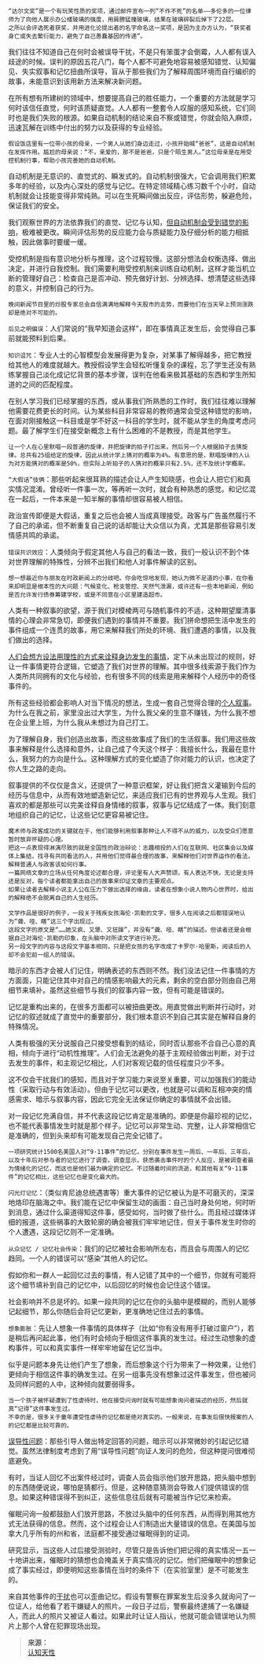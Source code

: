 
```
“达尔文奖”是一个有玩笑性质的奖项，通过邮件宣布一列“不作不死”的名单——多伦多的一位律师为了向他人展示办公楼玻璃的强度，用肩膀猛撞玻璃，结果在玻璃碎裂后掉下了22层。
之所以会评选死者获奖，并用进化论提出者的名字命名这一奖项，是因为主办方认为，“获奖者身亡或失去繁衍能力，避免了自己愚蠢基因的传递”。
```

我们往往不知道自己在何时会被误导干扰，不是只有笨蛋才会倒霉，人人都有误入歧途的时候。误判的原因五花八门，每个人都不可避免地容易被感知错觉、认知偏见、失实叙事和记忆扭曲所误导，盲从于那些我们为了解释周围环境而自行编织的故事，未能意识到该用新方法来解决新问题。

在所有想有所建树的领域中，想要提高自己的胜任能力，一个重要的方法就是学习何时该信任直觉，何时该质疑直觉。人人都有一整套令人叹服的感知系统，它们同时也是我们失败的根源。如果自动机制的结论来自不察或错觉，你就会陷入麻烦，迅速瓦解在训练中付出的努力以及获得的专业经验。

```
假设饭店里有一位带小孩的母亲，一个男人从她们身边走过，小孩开始喊“爸爸”，这是自动机制在发挥作用。尴尬的母亲说：“不，亲爱的，那不是爸爸，只是个陌生男人。”这位母亲是在用受控机制行事，帮助小孩完善她的自动机制。
```

自动机制是无意识的、直觉式的、瞬发式的。自动机制很强大，它会调用我们积累多年的经验，以及内心深处的感觉与记忆。在特定领域精心练习数千个小时，自动机制就会让技能变得非常纯熟。可以在生死瞬间做出反应，评估形势，躲避危险，保证我们的安全。

我们观察世界的方法依靠我们的直觉、记忆与认知，[但自动机制会受到错觉的影响](https://yamaeye.pages.dev/newspaper/public/2022-10-13/专业/航空/中国台湾“中华航空”公司006号航班/)，极难被更改。瞬间评估形势的反应能力会与质疑能力及仔细分析的能力相抵触，因此做事时要缓一缓。

受控机制是指有意识地分析与推理，这个过程较慢。这部分想法会权衡选择、做出决定，并进行自我控制。我们需要利用受控机制来训练自动机制，这样才能当机立断的管理好自己：检查自己是否冲动、预先做好计划、分辨选择、想清楚这些选择的意义，并控制自己的行为。

```
晚间新闻节目里的炒股专家总会自信满满地解释今天股市的走势，而要他们在当天早上预测涨跌却是绝对不可能的。
```

`后见之明偏误`：人们常说的“我早知道会这样”，即在事情真正发生后，会觉得自己事前就能预料到后果。

`知识诅咒`：专业人士的心智模型会发展得更为复杂，对某事了解得越多，把它教授给其他人的难度就越大。教授假设学生会轻松听懂复杂的课程，忘了学生还没有熟练掌握自己淡化成记忆背景的基本步骤，误判在他看来极其基础的东西和学生所知道的之间的匹配程度。

在别人学习我们已经掌握的东西，或从事我们所熟悉的工作时，我们往往难以理解他需要花费更长的时间。认为某些科目非常容易的教师通常会受这种错觉的影响，在面对刚接触这一科目或是学不好这一科目的学生时，就不能从学生的角度考虑问题。最了解学生们在接受新概念上有什么困难的不是教授，而是其他学生。

```
让一个人在心里默唱一段普通的旋律，并把旋律的拍子打出来，然后另一个人根据拍子去猜旋律。总共有25组给定的旋律，因此从统计学上猜对的概率为4%。有意思的是，默唱旋律的人认为对方能猜对的概率是50%，但实际上听拍子的人猜对的概率只有2.5%，还不及统计学概率。
```

`“大假话”伎俩`：那些听起来很耳熟的描述会让人产生知晓感，也会让人把它们和真实情况混淆。曾经听一件事一次，等再听一次时，就会有种熟悉的感觉。和记忆混在一起后，一件本来是一知半解的事情却很容易被人相信。

政治宣传即便是大假话，重复之后也会被人当成真理接受。政客与广告虽然履行不了自己的承诺，但不断重复自己说的话却能让大众信以为真，尤其是那些容易引发情感共鸣的承诺。

`错误共识效应`：人类倾向于假定其他人与自己的看法一致，我们一般认识不到个体对世界理解的特殊性，分辨不出我们和他人对事件解读的区别。

```
想一想最近你与朋友在时政新闻上的分歧吧。你会吃惊地发现，她认为微不足道的小事，在你看来却明显是根本性的大问题：气候变化、枪支管控、天然气泄漏，或许还有一些本地新闻，例如是否允许发行债券筹建学校，或是不同意在小区里建造超市。
```

人类有一种叙事的欲望，源于我们对模棱两可与随机事件的不适，这种期望厘清事情的心理会非常急切，即便我们遇到的事情并不重要。我们拼命想把生活中发生的事件组成一个连贯的故事，用它来解释我们所处的环境、我们遭遇的事情，以及我们做出的选择。

[人们会想方设法用理性的方式来诠释身边发生的事情](/引用/案例/心理/学习/练习/专注.md?id=电话干扰)，定下从未出现过的规则，好让一件事情更符合逻辑，它塑造了我们对世界的理解。其中很多线索源于我们作为人类所共同拥有的文化与经验，也有很多不同的线索是用来解释个人经历中的奇怪事件的。

所有这些经验都会影响人对当下情况的想法，生成一套自己觉得合理的[个人叙事](/引用/案例/医学/病症/阅读障碍症.md)。为什么在我之前，家里没出过大学生，为什么我父亲的生意不赚钱，为什么我不想在企业里上班，为什么我从未想过为自己打工。

为了理解自身，我们创造出故事，而这些故事成了我们的生活叙事。我们用这些故事来解释是什么选择和意外，让自己成了今天这个样子：我擅长什么，我最在意什么，我努力的方向是什么。这种理解方式的变化塑造了你对能力的认识，也决定了你人生之路的走向。

叙事提供的不仅仅是含义，还提供了一种意识框架，好让我们把含义灌输到今后的经历与信息中，从而有效地塑造新记忆，来适应我们已有的世界观与人生观。我们喜欢的都是那些可以完美诠释自身情绪的叙事，叙事与记忆结成了一体。我们刻意地组织自己的记忆，让这些记忆更容易被记住。

```
魔术师与政客成功的关键就在于，他们能够利用叙事那种让人不得不从的威力，以及受众们愿意暂时放弃怀疑的心理。
把这一点表现得淋漓尽致的就是全国性的政治辩论：志趣相投的人们在互联网、社区集会以及媒体上集结，找寻有共同看法的人，并用他们觉得最合理的故事，来解释他们对世界运作的看法，解释普通人与政客该如何行事。
一篇网络文章的立场从任何角度论述都合理，评论里有人大声赞颂，有人表达不快，无论是支持还是反对，每个读者都能拿出自己的故事来印证文章的主要观点。
如果让读者去解释小说主人公在压力下做出选择的缘由，读者在想象小说人物内心世界时，给出的解释绝不会脱离自己的人生经历。
```

```
文学作品是很好的例子，一段关于残疾女孩海伦·凯勒的文字，很多人在阅读之后都错误地认为“聋、哑、瞎”这三个字出现过。
这段文字的原文是“……她又疯、又犟、又狂躁”，并没有“聋、哑、瞎”的描述。但读者还是会根据自己对海伦·凯勒的印象，在头脑中对所读文字进行补充。
另一段文字的内容与这段文字基本相同，只是把女孩的名字改成了卡罗尔·哈里斯，阅读后的人却不会犯前一组人的错误。
```

暗示的东西才会被人们记住，明确表述的东西则不然。我们没法记住一件事情的方方面面，只能记住其中对自己的情感影响最大的元素，剩余的空白部分则由自己用细节来填补。虽然这些细节与我们的叙事内容一致，但有可能是错误的。

记忆是重构出来的，在很多方面都可以被扭曲更改。用直觉做出判断并行动时，对记忆的叙述就成了直觉中的重要部分，我们根本意识不到自己其实是在解释自身的特殊情况。

人类有极强的天分说服自己只接受想看到的结论，同时否认那些不合自己心意的真相，倾向于进行“动机性推理”。人们会无法避免的基于主观经验做出判断，对于过去发生的事件，和主观记忆相比，人们对客观记载的信任程度只少不多。

这不仅会干扰我们的感知，而且对于学习能力来说至关重要，可以加强我们的能动性（采取行动与有效活动）。但由于记忆可以更改，也就是可以调和互相冲突的情感需求、暗示与叙事内容，因此它完全无法保证你确定的事情就不会出错。

对一段记忆充满自信，并不代表这段记忆肯定是准确的。即便是你最珍视的记忆，也不能代表事情发生时就是那个样子。记忆可以非常生动、完整，让人非常相信它是准确的，但到头来却有可能发现自己完全记错了。

```
一项研究统计1500名美国人对“9·11事件”的记忆，分别在事件发生一周后、一年后、三年后，以及十年后对参与者的记忆进行了调查。调查显示，获悉袭击事件时的个人反应，是被调查者最为情绪化的记忆，而这也是他们最为确定的记忆。不过随着时间的流逝，和其他有关“9·11事件”的记忆相比，这些记忆也是变化最大的。
```

`闪光灯记忆`：（类似肯尼迪总统遇害等）重大事件的记忆被认为是不可磨灭的，深深地烙印在脑海之中。我们能在记忆中保留生动的画面：自己当时身处何地，何时听到消息，通过什么渠道得知这件事，感受如何，当时做了些什么。而且经过媒体详细的报道，这些祸事的大致轮廓的确会被我们牢牢地记住，但关于事件发生时你的个人遭遇，这段记忆则不一定准确。

`从众记忆 / 记忆社会传染`：我们的记忆被社会影响所左右，而且会与周围人的记忆趋同。一个人的错误可以“感染”其他人的记忆。

假如你和一群人一起回忆过去的事情，有人记错了其中的一个细节，你就有可能将这个细节填补到自己的记忆中，以后回忆的时候也会记住这个错误。

社会影响并不总是坏的。如果一段共同的记忆在你的头脑中是模糊的，而别人能够记起细节，那么你随后会将记忆更新，更准确地记住过去的事情。

`想象膨胀`：先让人想象一件事情的具体样子（比如“你有没有用手打破过窗户”），若是稍后再问起此事，他们有时会倾向于相信这件事真的发生过。经过生动想象的虚构事件，可以和真实事件一样牢牢地留在记忆当中。

似乎是问题本身先让他们产生了想象，而后想象这个行为带来了一种效果，让他们更倾向于相信这件事的确发生过。在另一组事先没有想象过这件事发生，但也被问及同样问题的人中，这种倾向就要弱得多。

```
当一个孩子被怀疑遭到了性虐待时，他在接受问询时就有可能想象询问者描述的经历，然后就真“记得”这件事发生过。
不幸的是，很多关于童年遭受性虐待的记忆都是绝对真实的。一般来说，在事发后很快报案的人的记忆都是比较可靠的。
```

[误导性问题](/引用/案例/心理/错觉.md?id=误导性问题)：那些引导人做出特定回答的问题，暗示可以非常微妙的引起记忆错觉。虽然法律制度考虑到了用“误导性问题”向证人发问的危险，但这种提问很难彻底避免。

有时，当证人回忆不出案件经过时，调查人员会指示他们放开思路，把头脑中想到的东西随便说说，哪怕是猜都行。但是，这种随意猜测会导致人们提供错误的信息。如果这种错误得不到纠正，这些信息往后就有可能被当作记忆来检索。

催眠问询一般都鼓励人们放开思路，不放过头脑中的任何东西，从而得到用其他方式无法获得的信息。然而，这个过程会让人们制造出大量错误的信息。在美国与加拿大几乎所有的州和省，法庭都不接受通过催眠得到的证词。

研究显示，当这些人过后接受测验时，尽管只是告诉他们把记得的真实情况一五一十地讲出来，催眠时的猜想也会掩盖关于真实情况的记忆。他们把催眠中的想象记成了事实经过，即便明知这些事情在当时的条件下（在实验室里）是不可能发生的。

来自其他事件的[干扰](/引用/案例/心理/错觉.md?id=事件干扰歪曲记忆)也可以歪曲记忆。假设有警察在罪案发生后没多久就询问了一位证人，给他看了若干嫌疑人的照片。一段日子过后，警察最终逮捕了一名嫌疑人，而此人的照片又被证人看过。如果此时让证人指认，他就可能会错误地认为照片上那个人曾在犯罪现场出现。

>**来源：**  
>[认知天性](/读书/学习/认知天性.md)

